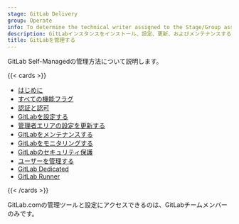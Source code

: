 ```yaml
---
stage: GitLab Delivery
group: Operate
info: To determine the technical writer assigned to the Stage/Group associated with this page, see https://handbook.gitlab.com/handbook/product/ux/technical-writing/#assignments
description: GitLabインスタンスをインストール、設定、更新、およびメンテナンスする方法について説明します。
title: GitLabを管理する
---
```


GitLab Self-Managedの管理方法について説明します。

{{< cards >}}

- [はじめに](get_started.md)
- [すべての機能フラグ](feature_flags/list.md)
- [認証と認可](auth/_index.md)
- [GitLabを設定する](configure.md)
- [管理者エリアの設定を更新する](settings/_index.md)
- [GitLabをメンテナンスする](operations/_index.md)
- [GitLabをモニタリングする](monitoring/_index.md)
- [GitLabのセキュリティ保護](../security/_index.md)
- [ユーザーを管理する](administer_users.md)
- [GitLab Dedicated](dedicated/_index.md)
- [GitLab Runner](https://docs.gitlab.com/runner/)

{{< /cards >}}

GitLab.comの管理ツールと設定にアクセスできるのは、GitLabチームメンバーのみです。
